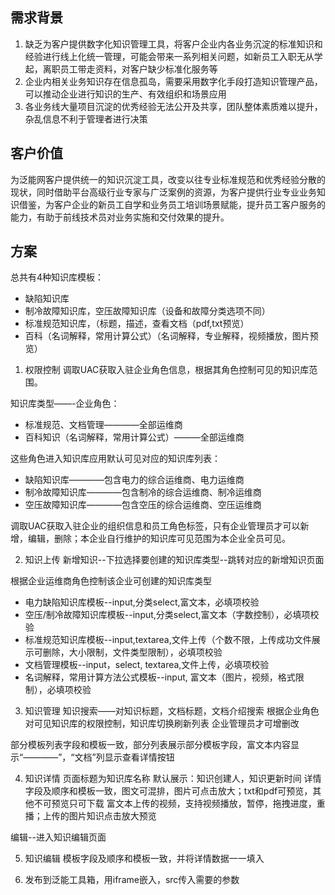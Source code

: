 ## 需求背景
1. 缺乏为客户提供数字化知识管理工具，将客户企业内各业务沉淀的标准知识和经验进行线上化统一管理，可能会带来一系列相关问题，如新员工入职无从学起，离职员工带走资料，对客户缺少标准化服务等
2. 企业内相关业务知识存在信息孤岛，需要采用数字化手段打造知识管理产品，可以推动企业进行知识的生产、有效组织和场景应用
3. 各业务线大量项目沉淀的优秀经验无法公开及共享，团队整体素质难以提升，杂乱信息不利于管理者进行决策

## 客户价值
为泛能网客户提供统一的知识沉淀工具，改变以往专业标准规范和优秀经验分散的现状，同时借助平台高级行业专家与广泛案例的资源，为客户提供行业专业业务知识借鉴，为客户企业的新员工自学和业务员工培训场景赋能，提升员工客户服务的能力，有助于前线技术员对业务实施和交付效果的提升。

## 方案
总共有4种知识库模板：
- 缺陷知识库
- 制冷故障知识库，空压故障知识库（设备和故障分类选项不同）
- 标准规范知识库，（标题，描述，查看文档（pdf,txt预览）
- 百科（名词解释，常用计算公式）（名词解释，专业解释，视频播放，图片预览）

1. 权限控制
调取UAC获取入驻企业角色信息，根据其角色控制可见的知识库范围。

知识库类型——-企业角色：

- 标准规范、文档管理————全部运维商
- 百科知识（名词解释，常用计算公式）———全部运维商

这些角色进入知识库应用默认可见对应的知识库列表：
- 缺陷知识库————包含电力的综合运维商、电力运维商
- 制冷故障知识库————包含制冷的综合运维商、制冷运维商
- 空压故障知识库————包含空压的综合运维商、空压运维商

调取UAC获取入驻企业的组织信息和员工角色标签，只有企业管理员才可以新增，编辑，删除；本企业自行维护的知识库可见范围为本企业全员可见。

2. 知识上传
新增知识--下拉选择要创建的知识库类型--跳转对应的新增知识页面

根据企业运维商角色控制该企业可创建的知识库类型

- 电力缺陷知识库模板--input,分类select,富文本，必填项校验
- 空压/制冷故障知识库模板--input,分类select,富文本（字数控制），必填项校验
- 标准规范知识库模板--input,textarea,文件上传（个数不限，上传成功文件展示可删除，大小限制，文件类型限制），必填项校验
- 文档管理模板--input，select, textarea,文件上传，必填项校验
- 名词解释，常用计算方法公式模板--input, 富文本（图片，视频，格式限制），必填项校验

3. 知识管理
知识搜索——对知识标题，文档标题，文档介绍搜索
根据企业角色对可见知识库的权限控制，知识库切换刷新列表
企业管理员才可增删改

部分模板列表字段和模板一致，部分列表展示部分模板字段，富文本内容显示“————”，“文档”列显示查看详情按钮

4. 知识详情
页面标题为知识库名称
默认展示：知识创建人，知识更新时间
详情字段及顺序和模板一致，图文可混排，图片可点击放大；txt和pdf可预览，其他不可预览只可下载
富文本上传的视频，支持视频播放，暂停，拖拽进度，重播；上传的图片知识点击放大预览

编辑--进入知识编辑页面

5. 知识编辑
模板字段及顺序和模板一致，并将详情数据一一填入

6. 发布到泛能工具箱，用iframe嵌入，src传入需要的参数


